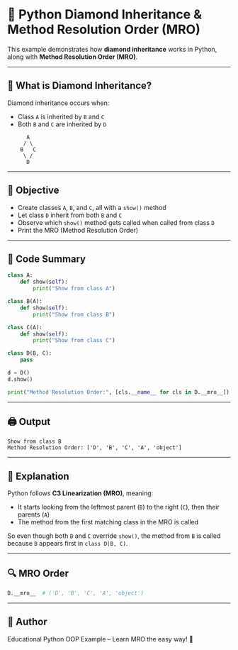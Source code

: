 # 💎 Python Diamond Inheritance & Method Resolution Order (MRO)

This example demonstrates how **diamond inheritance** works in Python, along with **Method Resolution Order (MRO)**.

---

## 🧠 What is Diamond Inheritance?

Diamond inheritance occurs when:

- Class `A` is inherited by `B` and `C`
- Both `B` and `C` are inherited by `D`

```
      A
     / \
    B   C
     \ /
      D
```

---

## 🎯 Objective

- Create classes `A`, `B`, and `C`, all with a `show()` method
- Let class `D` inherit from both `B` and `C`
- Observe which `show()` method gets called when called from class `D`
- Print the MRO (Method Resolution Order)

---

## 📂 Code Summary

```python
class A:
    def show(self):
        print("Show from class A")

class B(A):
    def show(self):
        print("Show from class B")

class C(A):
    def show(self):
        print("Show from class C")

class D(B, C):
    pass

d = D()
d.show()

print("Method Resolution Order:", [cls.__name__ for cls in D.__mro__])
```

---

## 🖨️ Output

```
Show from class B
Method Resolution Order: ['D', 'B', 'C', 'A', 'object']
```

---

## 📌 Explanation

Python follows **C3 Linearization (MRO)**, meaning:

- It starts looking from the leftmost parent (`B`) to the right (`C`), then their parents (`A`)
- The method from the first matching class in the MRO is called

So even though both `B` and `C` override `show()`, the method from `B` is called because `B` appears first in `class D(B, C)`.

---

## 🔍 MRO Order

```python
D.__mro__  # ('D', 'B', 'C', 'A', 'object')
```

---

## 📘 Author

Educational Python OOP Example – Learn MRO the easy way! 🚀
